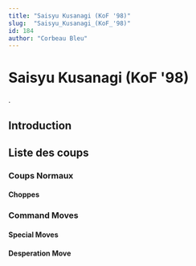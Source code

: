 ```yaml
---
title: "Saisyu Kusanagi (KoF '98)"
slug:  "Saisyu_Kusanagi_(KoF_'98)"
id: 184
author: "Corbeau Bleu"
---
```


# Saisyu Kusanagi (KoF '98)

.

## Introduction

## Liste des coups

### Coups Normaux

#### Choppes

### Command Moves

#### Special Moves

#### Desperation Move

